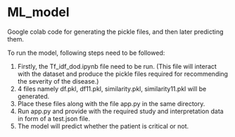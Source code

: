 # ML_model
Google colab code for generating the pickle files, and then later predicting them.

To run the model, following steps need to be followed:

1. Firstly, the Tf_idf_dod.ipynb file need to be run. (This file will interact with the dataset and produce the pickle files required for recommending the severity of the disease.)
2. 4 files namely df.pkl, df11.pkl, similarity.pkl, similarity11.pkl will be generated.
3. Place these files along with the file app.py in the same directory.
4. Run app.py and provide with the required study and interpretation data in form of a test.json file.
5. The model will predict whether the patient is critical or not.  
